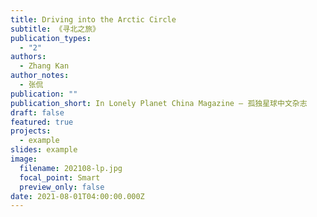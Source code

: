```yaml
---
title: Driving into the Arctic Circle
subtitle: 《寻北之旅》
publication_types:
  - "2"
authors:
  - Zhang Kan
author_notes:
  - 张侃
publication: ""
publication_short: In Lonely Planet China Magazine — 孤独星球中文杂志
draft: false
featured: true
projects:
  - example
slides: example
image:
  filename: 202108-lp.jpg
  focal_point: Smart
  preview_only: false
date: 2021-08-01T04:00:00.000Z
---
```

